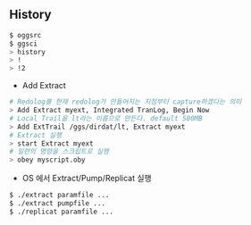 ## History
```sh
$ oggsrc
$ ggsci
> history
> !
> !2
```

* Add Extract
```sh
# Redolog를 현재 redolog가 만들어지는 지점부터 capture하겠다는 의미
> Add Extract myext, Integrated TranLog, Begin Now
# Local Trail을 lt라는 이름으로 만든다. default 500MB
> Add ExtTrail /ggs/dirdat/lt, Extract myext
# Extract 실행
> start Extract myext
# 일련의 명령을 스크립트로 실행
> obey myscript.oby
```

* OS 에서 Extract/Pump/Replicat 실행
```sh
$ ./extract paramfile ...
$ ./extract pumpfile ...
$ ./replicat paramfile ...
```